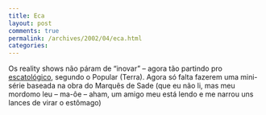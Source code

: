```yaml
---
title: Eca
layout: post
comments: true
permalink: /archives/2002/04/eca.html
categories:
---
```

Os reality shows não páram de &#8220;inovar&#8221; &#8211; agora tão partindo pro <a href="http://www.terra.com.br/cgi-bin/index_frame/noticias/popular/2002/04/30/000.htm" >escatológico</a>, segundo o Popular (Terra). Agora só falta fazerem uma mini-série baseada na obra do Marquês de Sade (que eu não li, mas meu mordomo leu &#8211; ma-ôe &#8211; aham, um amigo meu está lendo e me narrou uns lances de virar o estômago)